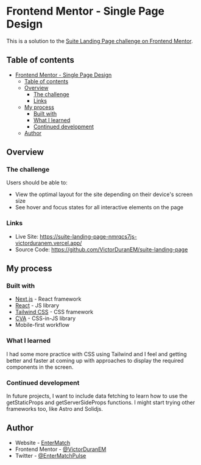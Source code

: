 # Frontend Mentor - Single Page Design

This is a solution to the [Suite Landing Page challenge on Frontend Mentor](https://www.frontendmentor.io/challenges/meet-landing-page-rbTDS6OUR).

## Table of contents

- [Frontend Mentor - Single Page Design](#frontend-mentor---single-page-design)
  - [Table of contents](#table-of-contents)
  - [Overview](#overview)
    - [The challenge](#the-challenge)
    - [Links](#links)
  - [My process](#my-process)
    - [Built with](#built-with)
    - [What I learned](#what-i-learned)
    - [Continued development](#continued-development)
  - [Author](#author)

## Overview

### The challenge

Users should be able to:

- View the optimal layout for the site depending on their device's screen size
- See hover and focus states for all interactive elements on the page

### Links

- Live Site: <https://suite-landing-page-nmrqcs7js-victorduranem.vercel.app/>
- Source Code: <https://github.com/VictorDuranEM/suite-landing-page>

## My process

### Built with

- [Next.js](https://nextjs.org/) - React framework
- [React](https://reactjs.org/) - JS library
- [Tailwind CSS](https://tailwindcss.com/) - CSS framework
- [CVA](https://github.com/joe-bell/cva) - CSS-in-JS library
- Mobile-first workflow

### What I learned

I had some more practice with CSS using Tailwind and I feel and getting better and faster at coming up with approaches to display the required components in the screen.

### Continued development

In future projects, I want to include data fetching to learn how to use the getStaticProps and getServerSideProps functions. I might start trying other frameworks too, like Astro and Solidjs.

## Author

- Website - [EnterMatch](https://entermatch.io/)
- Frontend Mentor - [@VictorDuranEM](https://www.frontendmentor.io/profile/VictorDuranEM)
- Twitter - [@EnterMatchPulse](https://twitter.com/EnterMatchPulse)
